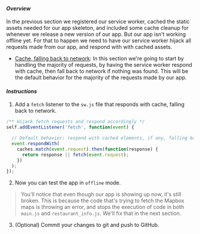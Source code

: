 #### _Overview_

In the previous section we registered our service worker, cached the static assets needed for our app skeleton, and included some cache cleanup for whenever we release a new version of our app. But our app isn't working offline yet. For that to happen we need to have our service worker hijack all requests made from our app, and respond with with cached assets.

* [Cache, falling back to network](https://developers.google.com/web/fundamentals/instant-and-offline/offline-cookbook/#cache-falling-back-to-network): In this section we're going to start by handling the majority of requests, by having the service worker respond with cache, then fall back to network if nothing was found. This will be the default behavior for the majority of the requests made by our app.

#### _Instructions_

1. Add a `fetch` listener to the `sw.js` file that responds with cache, falling back to network.

```javascript
/** Hijack fetch requests and respond accordingly */
self.addEventListener('fetch', function(event) {

  // Default behavior: respond with cached elements, if any, falling back to network.
  event.respondWith(
    caches.match(event.request).then(function(response) {
      return response || fetch(event.request);
    })
  );
});
```

2. Now you can test the app in `offline` mode.
> You'll notice that even though our app is showing up now, it's still broken. This is because the code that's trying to fetch the Mapbox maps is throwing an error, and stops the execution of code in both `main.js` and `restaurant_info.js`. We'll fix that in the next section.

3. (Optional) Commit your changes to git and push to GitHub.